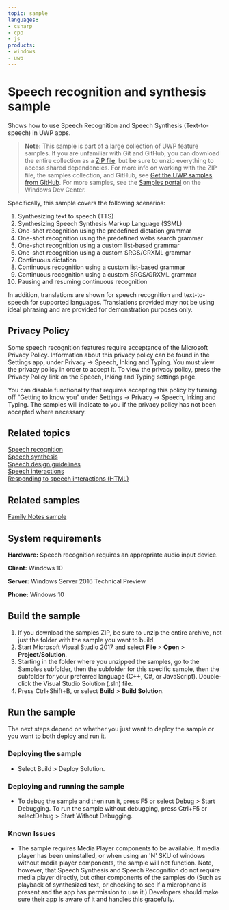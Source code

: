 ```yaml
---
topic: sample
languages:
- csharp
- cpp
- js
products:
- windows
- uwp
---
```


<!---
  category: SpeechAndCortana 
  samplefwlink: http://go.microsoft.com/fwlink/p/?LinkId=619897
--->

# Speech recognition and synthesis sample

Shows how to use Speech Recognition and Speech Synthesis (Text-to-speech) in UWP apps. 

> **Note:** This sample is part of a large collection of UWP feature samples. 
> If you are unfamiliar with Git and GitHub, you can download the entire collection as a 
> [ZIP file](https://github.com/Microsoft/Windows-universal-samples/archive/master.zip), but be 
> sure to unzip everything to access shared dependencies. For more info on working with the ZIP file, 
> the samples collection, and GitHub, see [Get the UWP samples from GitHub](https://aka.ms/ovu2uq). 
> For more samples, see the [Samples portal](https://aka.ms/winsamples) on the Windows Dev Center. 

Specifically, this sample covers the following scenarios:

1. Synthesizing text to speech (TTS)
2. Synthesizing Speech Synthesis Markup Language (SSML)
3. One-shot recognition using the predefined dictation grammar
4. One-shot recognition using the predefined webs search grammar
5. One-shot recognition using a custom list-based grammar
6. One-shot recognition using a custom SRGS/GRXML grammar
7. Continuous dictation
8. Continuous recognition using a custom list-based grammar
9. Continuous recognition using a custom SRGS/GRXML grammar
10. Pausing and resuming continuous recognition 

In addition, translations are shown for speech recognition and text-to-speech for supported languages. Translations provided may not be using ideal phrasing and are provided for demonstration purposes only.

## Privacy Policy

Some speech recognition features require acceptance of the Microsoft Privacy Policy. Information about this privacy policy can be found in the Settings app, under Privacy -> Speech, Inking and Typing. You must view the privacy policy in order to accept it. To view the privacy policy, press the Privacy Policy link on the Speech, Inking and Typing settings page. 

You can disable functionality that requires accepting this policy by turning off "Getting to know you" under Settings -> Privacy -> Speech, Inking and Typing. The samples will indicate to you if the privacy policy has not been accepted where necessary.

## Related topics

[Speech recognition](https://msdn.microsoft.com/library/windows.media.speechrecognition.aspx)  
[Speech synthesis](https://msdn.microsoft.com/library/windows/apps/windows.media.speechsynthesis.aspx)  
[Speech design guidelines](https://msdn.microsoft.com/library/windows/apps/dn596121.aspx)  
[Speech interactions](https://msdn.microsoft.com/library/windows/apps/mt185614)  
[Responding to speech interactions (HTML)](https://msdn.microsoft.com/library/windows/apps/dn720491.aspx)  

## Related samples

[Family Notes sample](https://github.com/Microsoft/Windows-appsample-familynotes)  

## System requirements

**Hardware:** Speech recognition requires an appropriate audio input device. 

**Client:** Windows 10

**Server:** Windows Server 2016 Technical Preview

**Phone:** Windows 10

## Build the sample

1. If you download the samples ZIP, be sure to unzip the entire archive, not just the folder with the sample you want to build. 
2. Start Microsoft Visual Studio 2017 and select **File** \> **Open** \> **Project/Solution**.
3. Starting in the folder where you unzipped the samples, go to the Samples subfolder, then the subfolder for this specific sample, then the subfolder for your preferred language (C++, C#, or JavaScript). Double-click the Visual Studio Solution (.sln) file.
4. Press Ctrl+Shift+B, or select **Build** \> **Build Solution**.

## Run the sample

The next steps depend on whether you just want to deploy the sample or you want to both deploy and run it.

### Deploying the sample

- Select Build > Deploy Solution. 

### Deploying and running the sample

- To debug the sample and then run it, press F5 or select Debug >  Start Debugging. To run the sample without debugging, press Ctrl+F5 or selectDebug > Start Without Debugging. 

### Known Issues

 - The sample requires Media Player components to be available. If media player has been uninstalled, or when using an 'N' SKU of windows without media player components, the sample will not function. Note, however, that Speech Synthesis and Speech Recognition do not require media player directly, but other components of the samples do (Such as playback of synthesized text, or checking to see if a microphone is present and the app has permission to use it.) Developers should make sure their app is aware of it and handles this gracefully.
 
 